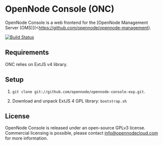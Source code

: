OpenNode Console (ONC)
======================

OpenNode Console is a web frontend for the [OpenNode Management Server (OMS)](<https://github.com/opennode/opennode-management).

[![Build Status](https://gate1.hep.kbfi.ee:10000/job/opennode-onc/badge/icon)](https://gate1.hep.kbfi.ee:10000/job/opennode-onc/)

Requirements
------------

ONC relies on ExtJS v4 library.

Setup
-----

1. `git clone git://github.com/opennode/opennode-console-exp.git`.

2. Download and unpack ExtJS 4 GPL library: `bootstrap.sh`

License
-------

OpenNode Console is released under an open-source GPLv3 license. Commercial licensing is possible, please contact <info@opennodecloud.com>
for more information.
